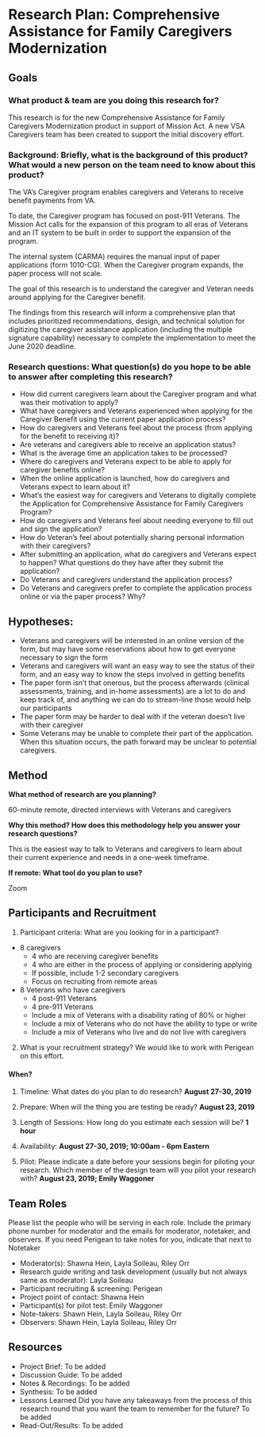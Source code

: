 # Research Plan: Comprehensive Assistance for Family Caregivers Modernization

## Goals

### What product & team are you doing this research for?
This research is for the new Comprehensive Assistance for Family Caregivers Modernization product in support of Mission Act. A new VSA Caregivers team has been created to support the initial discovery effort. 

### Background: Briefly, what is the background of this product? What would a new person on the team need to know about this product?
The VA’s Caregiver program enables caregivers and Veterans to receive benefit payments from VA.  

To date, the Caregiver program has focused on post-911 Veterans. The Mission Act calls for the expansion of this program to all eras of Veterans and an IT system to be built in order to support the expansion of the program.  

The internal system (CARMA) requires the manual input of paper applications (form 1010-CG). When the Caregiver program expands, the paper process will not scale. 

The goal of this research is to understand the caregiver and Veteran needs around applying for the Caregiver benefit. 

The findings from this research will inform a comprehensive plan that includes prioritized recommendations, design, and technical solution for digitizing the caregiver assistance application (including the multiple signature capability) necessary to complete the implementation to meet the June 2020 deadline.


### Research questions: What question(s) do you hope to be able to answer after completing this research?

*	How did current caregivers learn about the Caregiver program and what was their motivation to apply?
*	What have caregivers and Veterans experienced when applying for the Caregiver Benefit using the current paper application process? 
*	How do caregivers and Veterans feel about the process (from applying for the benefit to receiving it)?
   * Are veterans and caregivers able to receive an application status? 
   * What is the average time an application takes to be processed? 
*	Where do caregivers and Veterans expect to be able to apply for caregiver benefits online?
*	When the online application is launched, how do caregivers and Veterans expect to learn about it?
*	What’s the easiest way for caregivers and Veterans to digitally complete the Application for Comprehensive Assistance for Family Caregivers Program? 
*	How do caregivers and Veterans feel about needing everyone to fill out and sign the application?
*	How do Veteran’s feel about potentially sharing personal information with their caregivers?
*	After submitting an application, what do caregivers and Veterans expect to happen? What questions do they have after they submit the application?
*	Do Veterans and caregivers understand the application process?
*	Do Veterans and caregivers prefer to complete the application process online or via the paper process? Why?


## Hypotheses:
*	Veterans and caregivers will be interested in an online version of the form, but may have some reservations about how to get everyone necessary to sign the form
*	Veterans and caregivers will want an easy way to see the status of their form, and an easy way to know the steps involved in getting benefits
*	The paper form isn’t that onerous, but the process afterwards (clinical assessments, training, and in-home assessments) are a lot to do and keep track of, and anything we can do to stream-line those would help our participants
*	The paper form may be harder to deal with if the veteran doesn’t live with their caregiver
*	Some Veterans may be unable to complete their part of the application. When this situation occurs, the path forward may be unclear to potential caregivers. 
 
## Method

**What method of research are you planning?**

60-minute remote, directed interviews with Veterans and caregivers

**Why this method? How does this methodology help you answer your research questions?**

This is the easiest way to talk to Veterans and caregivers to learn about their current experience and needs in a one-week timeframe. 

**If remote: What tool do you plan to use?**

Zoom

## Participants and Recruitment
1.	Participant criteria: What are you looking for in a participant? 

* 8 caregivers
   * 4 who are receiving caregiver benefits
   * 4 who are either in the process of applying or considering applying
   * If possible, include 1-2 secondary caregivers
   * Focus on recruiting from remote areas 
* 8 Veterans who have caregivers
  * 4 post-911 Veterans
  * 4 pre-911 Veterans
  * Include a mix of Veterans with a disability rating of 80% or higher
  * Include a mix of Veterans who do not have the ability to type or write
  * Include a mix of Veterans who live and do not live with caregivers 
   
2.	What is your recruitment strategy? 
We would like to work with Perigean on this effort.
 
#### When?

1. Timeline: What dates do you plan to do research? 
**August 27-30, 2019**

2. Prepare: When will the thing you are testing be ready? 
**August 23, 2019**

3. Length of Sessions: How long do you estimate each session will be? 
**1 hour**

4. Availability: 
**August 27-30, 2019; 10:00am - 6pm Eastern**

5. Pilot: Please indicate a date before your sessions begin for piloting your research. Which member of the design team will you pilot your research with?
**August 23, 2019; Emily Waggoner**

## Team Roles
Please list the people who will be serving in each role. Include the primary phone number for moderator and the emails for moderator, notetaker, and observers. If you need Perigean to take notes for you, indicate that next to Notetaker
* Moderator(s): Shawna Hein, Layla Soileau, Riley Orr 
* Research guide writing and task development (usually but not always same as moderator): Layla Soileau
* Participant recruiting & screening: Perigean
* Project point of contact: Shawna Hein
* Participant(s) for pilot test: Emily Waggoner
* Note-takers: Shawn Hein, Layla Soileau, Riley Orr 
* Observers: Shawn Hein, Layla Soileau, Riley Orr 

## Resources 
* Project Brief: To be added
* Discussion Guide: To be added
* Notes & Recordings: To be added
* Synthesis: To be added
* Lessons Learned Did you have any takeaways from the process of this research round that you want the team to remember for the future? To be added
* Read-Out/Results: To be added
